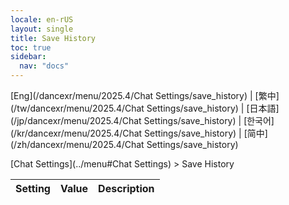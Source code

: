 ```yaml
---
locale: en-rUS
layout: single
title: Save History
toc: true
sidebar:
  nav: "docs"
---
```

[Eng](/dancexr/menu/2025.4/Chat Settings/save_history) | [繁中](/tw/dancexr/menu/2025.4/Chat Settings/save_history) | [日本語](/jp/dancexr/menu/2025.4/Chat Settings/save_history) | [한국어](/kr/dancexr/menu/2025.4/Chat Settings/save_history) | [简中](/zh/dancexr/menu/2025.4/Chat Settings/save_history)

[Chat Settings](../menu#Chat Settings) > Save History



| Setting | Value | Description |
| :--- | --- | :--- |
